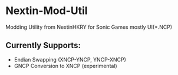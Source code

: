 # Nextin-Mod-Util
 Modding Utility from NextinHKRY for Sonic Games mostly UI(*.NCP)

## Currently Supports:
- Endian Swapping (XNCP-YNCP, YNCP-XNCP)
- GNCP Conversion to XNCP (experimental)
